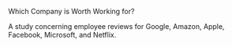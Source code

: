 Which Company is Worth Working for?

A study concerning employee reviews for Google, Amazon, Apple, Facebook, Microsoft, and Netflix.
